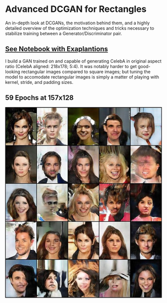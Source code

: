 # Advanced DCGAN for Rectangles
An in-depth look at DCGANs, the motivation behind them, and a highly detailed overview of the optimization techniques and tricks necessary to stabilize training between a Generator/Discriminator pair.

## [See Notebook with Exaplantions](https://nbviewer.jupyter.org/github/IliaZenkov/Advanced-DCGAN/blob/main/DCGAN-Advanced.ipynb)

I build a GAN trained on and capable of generating CelebA in original aspect ratio (CelebA aligned: 218x178; 5:4).
It was notably harder to get good-looking rectangular images compared to square images; but tuning the model to accomodate rectangular images is simply a matter of playing with kernel, stride, and padding sizes. 

## 59 Epochs at 157x128
<img src="generated_images/007459.jpg">
